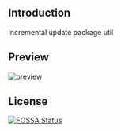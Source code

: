 ## Introduction
Incremental update package util

## Preview
![preview](https://github.com/nekolr/sirius-inc/blob/master/media/sirius-inc.png)


## License
[![FOSSA Status](https://app.fossa.io/api/projects/git%2Bgithub.com%2Fnekolr%2Fsirius-inc.svg?type=large)](https://app.fossa.io/projects/git%2Bgithub.com%2Fnekolr%2Fsirius-inc?ref=badge_large)
